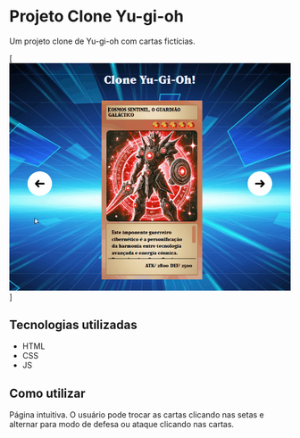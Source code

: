 # Projeto Clone Yu-gi-oh

Um projeto clone de Yu-gi-oh com cartas fictícias.

[<img src="./page-animation.gif" alt="Animação da tela inicial do Projeto">]

## Tecnologias utilizadas
- HTML
- CSS
- JS

## Como utilizar

Página intuitiva. O usuário pode trocar as cartas clicando nas setas e alternar para modo de defesa ou ataque clicando nas cartas.
